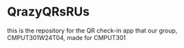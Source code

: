 # QrazyQRsRUs
this is the repository for the QR check-in app that our group, CMPUT301W24T04, made for CMPUT301 
